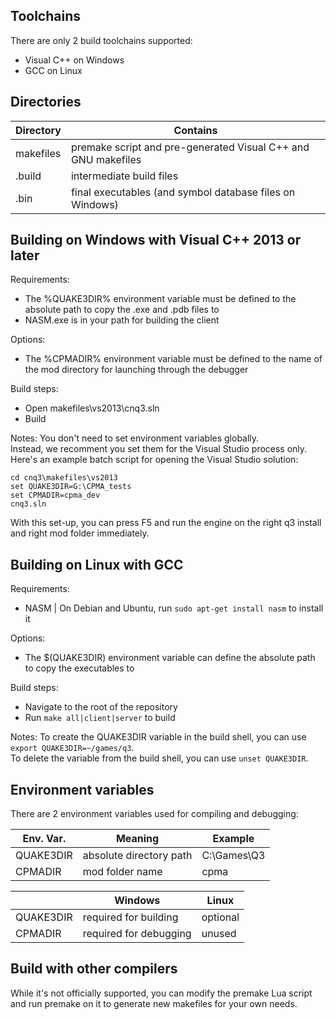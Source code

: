 Toolchains
----------

There are only 2 build toolchains supported:

- Visual C++ on Windows
- GCC on Linux

Directories
-----------

| Directory | Contains |
|-----------|----------|
| makefiles | premake script and pre-generated Visual C++ and GNU makefiles |
| .build    | intermediate build files |
| .bin      | final executables (and symbol database files on Windows) |

Building on Windows with Visual C++ 2013 or later
-------------------------------------------------

Requirements:

- The %QUAKE3DIR% environment variable must be defined to the absolute path to copy the .exe and .pdb files to
- NASM.exe is in your path for building the client

Options:

- The %CPMADIR% environment variable must be defined to the name of the mod directory for launching through the debugger

Build steps:

- Open makefiles\vs2013\cnq3.sln
- Build

Notes:
You don't need to set environment variables globally.  
Instead, we recomment you set them for the Visual Studio process only.  
Here's an example batch script for opening the Visual Studio solution:
```
cd cnq3\makefiles\vs2013
set QUAKE3DIR=G:\CPMA_tests
set CPMADIR=cpma_dev
cnq3.sln
```
With this set-up, you can press F5 and run the engine on the right q3 install and right mod folder immediately.

Building on Linux with GCC
--------------------------

Requirements:

- NASM | On Debian and Ubuntu, run `sudo apt-get install nasm` to install it

Options:

- The $(QUAKE3DIR) environment variable can define the absolute path to copy the executables to

Build steps:

- Navigate to the root of the repository
- Run `make all|client|server` to build

Notes:
To create the QUAKE3DIR variable in the build shell, you can use `export QUAKE3DIR=~/games/q3`.  
To delete the variable from the build shell, you can use `unset QUAKE3DIR`.

Environment variables
---------------------

There are 2 environment variables used for compiling and debugging:

| Env. Var. | Meaning | Example |
|-----------| --------|---------|
| QUAKE3DIR | absolute directory path | C:\Games\Q3 |
| CPMADIR   | mod folder name         | cpma |

|           | Windows                | Linux    |
|-----------|------------------------|----------|
| QUAKE3DIR | required for building  | optional |
| CPMADIR   | required for debugging | unused   |

Build with other compilers
--------------------------

While it's not officially supported, you can modify the premake Lua script and run premake on it to generate new makefiles for your own needs.
